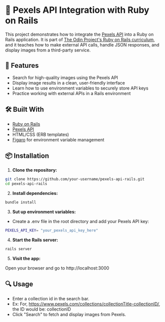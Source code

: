 # 📸 Pexels API Integration with Ruby on Rails

This project demonstrates how to integrate the [Pexels API](https://www.pexels.com/api/) into a Ruby on Rails application. It is part of [The Odin Project's Ruby on Rails curriculum](https://www.theodinproject.com/lessons/ruby-on-rails-pexels-api), and it teaches how to make external API calls, handle JSON responses, and display images from a third-party service.

## 🚀 Features

- Search for high-quality images using the Pexels API
- Display image results in a clean, user-friendly interface
- Learn how to use environment variables to securely store API keys
- Practice working with external APIs in a Rails environment

## 🛠️ Built With

- [Ruby on Rails](https://rubyonrails.org/)
- [Pexels API](https://www.pexels.com/api/)
- HTML/CSS (ERB templates)
- [Figaro](https://github.com/laserlemon/figaro) for environment variable management

## 📦 Installation

1. **Clone the repository:**

  ```bash
  git clone https://github.com/your-username/pexels-api-rails.git
  cd pexels-api-rails
  ```

2. **Install dependencies:**
  ```bash
  bundle install
  ```

3. **Sut up environment variables:**

  - Create a .env file in the root directory and add your Pexels API key:
  ```bash
  PEXELS_API_KEY= "your_pexels_api_key_here"
  ```
   
4. **Start the Rails server:**

  ```bash
  rails server
  ```

5. **Visit the app:**
  
  Open your browser and go to http://localhost:3000

## 🔍 Usage

- Enter a collection id in the search bar.
- Ex: For, https://www.pexels.com/collections/collectionTitle-collectionID/, the ID would be: collectionID
- Click "Search" to fetch and display images from Pexels.